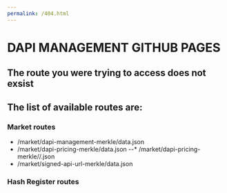 ```yaml
---
permalink: /404.html
---
```


# DAPI MANAGEMENT GITHUB PAGES

## The route you were trying to access does not exsist

## The list of available routes are:

### Market routes

- /market/dapi-management-merkle/data.json
- /market/dapi-pricing-merkle/data.json
  --\* /market/dapi-pricing-merkle/<chain-id>/<dapi-name>.json
- /market/signed-api-url-merkle/data.json

### Hash Register routes
